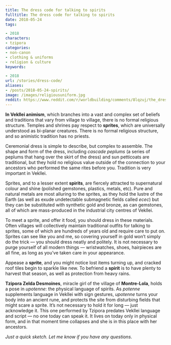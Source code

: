 ```yaml
---
title: The dress code for talking to spirits
fulltitle: The dress code for talking to spirits
date: 2018-05-24
tags:

- 2018
characters:
- tzipora
categories:
- non-canon
- clothing & uniforms
- religion & culture
keywords:

- 2018
url: /stories/dress-code/
aliases:
- /posts/2018-05-24-spirits/
image: /images/religiousuniform.jpg
reddit: https://www.reddit.com/r/worldbuilding/comments/8lqzuj/the_dress_code_for_talking_to_spirits/
---
```

**In Vekllei animism**, which branches into a vast and complex set of beliefs and traditions that vary from village to village, there is no formal religious structure. Temples and shrines pay respect to **sprites**, which are universally understood as bi-planar creatures. There is no formal religious structure, and so animistic tradition has no priests.

Ceremonial dress is simple to describe, but complex to assemble. The shape and form of the dress, including *cascade peplums* (a series of peplums that hang over the skirt of the dress) and sun petticoats are traditional, but they hold no religious value outside of the connection to your ancestors who performed the same rites before you. Tradition is very important in Vekllei.

Sprites, and to a lesser extent **spirits**, are fiercely attracted to supernatural colour and shine (polished gemstones, plastics, metals, etc). Pure and natural metals are most alluring to the sprites, as they hold the lustre of the Earth (as well as exude undetectable submagnetic fields called *ecec*) but they can be substituted with synthetic gold and bronze, as can gemstones, all of which are mass-produced in the industrial city centres of Vekllei.

To meet a sprite, and offer it food, you should dress in these materials. Often villages will collectively maintain traditional outfits for talking to sprites, some of which are hundreds of years old and require care to put on. Sprites can see like you and me, so covering yourself in gold won’t simply do the trick  —  you should dress neatly and politely. It is not necessary to purge yourself of all modern things  —  wristwatches, shoes, hairpieces are all fine, as long as you’ve taken care in your appearance.

Appease a **sprite**, and you might notice lost items turning up, and cracked roof tiles begin to sparkle like new. To befriend a **spirit** is to have plenty to harvest that season, as well as protection from heavy rains.

**Tzipora Zelda Desmoines**, miracle girl of the village of **Montre-Lola**, holds a pose in *upotenne*: the physical language of spirits. As *potenne* supplements language in Vekllei with sign gestures, *upotenne* turns your body into an ancient rune, and protects the site from disturbing fields that might scare a sprite. It’s not necessary to hold it for long  —  just acknowledge it. This one performed by Tzipora predates Vekllei language and script  —  no one today can speak it. It lives on today only in physical form, and in that moment time collapses and she is in this place with her ancestors.

*Just a quick sketch. Let me know if you have any questions*.

